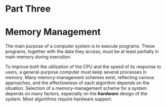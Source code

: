 # Part Three

# Memory Management

The main purpose of a computer system is to execute programs. These programs, together with the data they access, must be at least partially in main memory during execution.

To improve both the utilization of the CPU and the speed of its response to users, a general-purpose computer must keep several processes in memory. Many memory-management schemes exist, reflecting various approaches, and the effectiveness of each algorithm depends on the situation. Selection of a memory-management scheme for a system depends on many factors, especially on the ***hardware*** design of the system. Most algorithms require hardware support.
